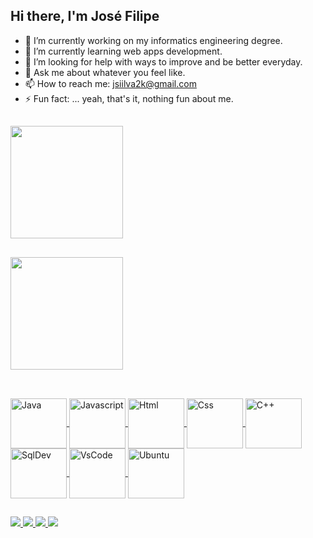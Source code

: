 ## Hi there, I'm  José Filipe
- 🔭 I’m currently working on my informatics engineering degree. 
- 🌱 I’m currently learning web apps development. 
- 🤔 I’m looking for help with ways to improve and be better everyday.
- 💬 Ask me about whatever you feel like.
- 📫 How to reach me: jsiilva2k@gmail.com
- ⚡ Fun fact: ... yeah, that's it, nothing fun about me.

##

<div>
  <a href="htpps://beacons.ai/JFSiilva">
  <img height="180em" src="https://github-readme-stats.vercel.app/api?username=JFSiilva&show_icons=true&theme=merko"/>

##
    
  <img height="180em" src="https://github-readme-stats.vercel.app/api/top-langs/?username=JFSiilva&layout=compact&show_icons=true&theme=merko&size_weight=0.5&count_weight=0.5"/>  
</div>

##

<div style="display: inline_block"><br>
  <img align="center" alt="Java" height="80" width="90" src="https://cdn.jsdelivr.net/gh/devicons/devicon@latest/icons/java/java-original-wordmark.svg"/>
  <img align="center" alt="Javascript" height="80" width="90" src="https://cdn.jsdelivr.net/gh/devicons/devicon@latest/icons/javascript/javascript-original.svg"/>
  <img align="center" alt="Html" height="80" width="90" src="https://cdn.jsdelivr.net/gh/devicons/devicon@latest/icons/html5/html5-original-wordmark.svg"/>
  <img align="center" alt="Css" height="80" width="90" src="https://cdn.jsdelivr.net/gh/devicons/devicon@latest/icons/css3/css3-original-wordmark.svg"/>
  <img align="center" alt="C++" height="80" width="90" src="https://cdn.jsdelivr.net/gh/devicons/devicon@latest/icons/cplusplus/cplusplus-original.svg"/>
  <img align="center" alt="SqlDev" height="80" width="90" src="https://cdn.jsdelivr.net/gh/devicons/devicon@latest/icons/sqldeveloper/sqldeveloper-original.svg"/>
  <img align="center" alt="VsCode" height="80" width="90" src="https://cdn.jsdelivr.net/gh/devicons/devicon@latest/icons/vscode/vscode-original.svg"/>
  <img align="center" alt="Ubuntu" height="80" width="90" src="https://cdn.jsdelivr.net/gh/devicons/devicon@latest/icons/ubuntu/ubuntu-original.svg" /> 
</div>

##

<div>
  <a href="https://www.instagram.com/Jsiilva2k/" target="_blank"><img src="https://img.shields.io/badge/Instagram-E4405F?style=for-the-badge&logo=instagram&logoColor=white" target="_blank"/>
  <a href="https://www.linkedin.com/in/jos%C3%A9-fsilva/" target="_blank"><img src="https://img.shields.io/badge/LinkedIn-0077B5?style=for-the-badge&logo=linkedin&logoColor=white" target="_blank"/>
  <a href="wa.me/+351932622108" target="_blank"><img src="https://img.shields.io/badge/WhatsApp-25D366?style=for-the-badge&logo=whatsapp&logoColor=white" target="_blank"/>
  <a href = "mailto:jsiilva2k@gmail.com"><img src="https://img.shields.io/badge/-Gmail-%23333?style=for-the-badge&logo=gmail&logoColor=white" target="_blank"></a>
</div>
          
